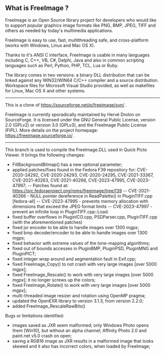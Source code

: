 What is FreeImage ?
-----------------------------------------------------------------------------
FreeImage is an Open Source library project for developers who would like to support popular graphics image formats like PNG, BMP, JPEG, TIFF and others as needed by today's multimedia applications.

FreeImage is easy to use, fast, multithreading safe, and cross-platform (works with Windows, Linux and Mac OS X).

Thanks to it's ANSI C interface, FreeImage is usable in many languages including C, C++, VB, C#, Delphi, Java and also in common scripting languages such as Perl, Python, PHP, TCL, Lua or Ruby.

The library comes in two versions: a binary DLL distribution that can be linked against any WIN32/WIN64 C/C++ compiler and a source distribution.
Workspace files for Microsoft Visual Studio provided, as well as makefiles for Linux, Mac OS X and other systems.

--------
This is a clone of https://sourceforge.net/p/freeimage/svn/ .

FreeImage is currently sporadically maintained by Hervé Drolon on SourceForge. It is licensed under the GNU General Public License, version 2.0 (GPLv2) or version 3.0 (GPLv3), and the FreeImage Public License (FIPL). More details on the project homepage: https://freeimage.sourceforge.io/ .

--------

This branch is used to compile the FreeImage.DLL used in Quick Picto Viewer. It brings the following changes:
- FillBackgroundBitmap() has a new optional parameter;
- applied patches/fixes found in the Fedora F39 repository for: CVE-2020-24292, CVE-2020-24293, CVE-2020-24295, CVE-2021-33367, CVE-2021-40263, CVE-2021-40266, CVE-2023-47995, CVE-2023-47997;
-- Patches found at: https://src.fedoraproject.org/rpms/freeimage/tree/f39
-- CVE-2021-40266 - NULL pointer dereference in ReadPalette() in PluginTIFF.cpp [fedora-all]
-- CVE-2023-47995 - prevents memory allocation with dimensions that exceed the JPEG format limits
-- CVE-2023-47997 - prevent an infinite loop in PluginTIFF.cpp::Load. 
- fixed buffer overflows in PluginICO.cpp, PSDParser.cpp, PluginTIFF.cpp (with the aforementioned patches)
- fixed jxr encoder to be able to handle images over 1300 mgpx;
- fixed bmp decoder/encoder to be able to handle images over 1300 mgpx;
- fixed behavior with extreme values of the tone-mapping algorithms; 
- fixed out of bounds accesses in PluginBMP, PluginPSD, PluginMNG and PluginPICT;
- fixed integer wrap around and segmentation fault in Exif.cpp;
- fixed FreeImage_Copy() to not crash with very large images [over 5000 mgpx];
- fixed FreeImage_Rescale() to work with very large images [over 5000 mgpx]; it no longer screws up the colors;
- fixed FreeImage_Rotate() to work with very large images [over 5000 mgpx];
- multi-threaded image resizer and rotation using OpenMP pragma;
- updated the OpenEXR library to version 3.1.3, from version 2.2.0;
- added FreeImage_RescaleRawBits()

Bugs or limitations identified:
- images saved as JXR seem malformed; only Windows Photo opens them [Win10], but without an alpha channel; Affinity Photo 2.0 and paint.net v5.0 crash on open;
- saving a RGB16 image as JXR results in a malformed image that looks skewed and it also has incorrect colors, when loaded by FreeImage;
